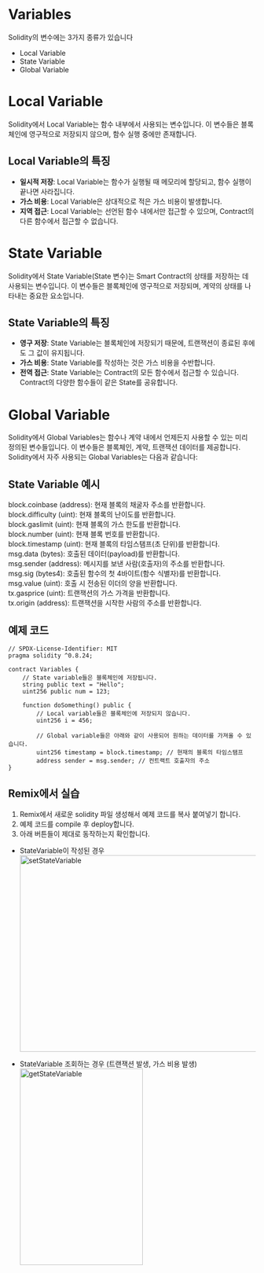 # Variables 
Solidity의 변수에는 3가지 종류가 있습니다  
- Local Variable
- State Variable  
- Global Variable

# Local Variable 
Solidity에서 Local Variable는 함수 내부에서 사용되는 변수입니다. 이 변수들은 블록체인에 영구적으로 저장되지 않으며, 함수 실행 중에만 존재합니다.

## Local Variable의 특징
- **일시적 저장**: Local Variable는 함수가 실행될 때 메모리에 할당되고, 함수 실행이 끝나면 사라집니다.
- **가스 비용**: Local Variable은 상대적으로 적은 가스 비용이 발생합니다. 
- **지역 접근**: Local Variable는 선언된 함수 내에서만 접근할 수 있으며, Contract의 다른 함수에서 접근할 수 없습니다.

# State Variable 
Solidity에서 State Variable(State 변수)는 Smart Contract의 상태를 저장하는 데 사용되는 변수입니다. 이 변수들은 블록체인에 영구적으로 저장되며, 계약의 상태를 나타내는 중요한 요소입니다.

## State Variable의 특징
- **영구 저장**: State Variable는 블록체인에 저장되기 때문에, 트랜잭션이 종료된 후에도 그 값이 유지됩니다.
- **가스 비용**: State Variable를 작성하는 것은 가스 비용을 수반합니다.
- **전역 접근**: State Variable는 Contract의 모든 함수에서 접근할 수 있습니다. Contract의 다양한 함수들이 같은 State를 공유합니다.

# Global Variable  

Solidity에서 Global Variables는 함수나 계약 내에서 언제든지 사용할 수 있는 미리 정의된 변수들입니다. 이 변수들은 블록체인, 계약, 트랜잭션 데이터를 제공합니다. Solidity에서 자주 사용되는 Global Variables는 다음과 같습니다:

## State Variable 예시 

block.coinbase (address): 현재 블록의 채굴자 주소를 반환합니다.  
block.difficulty (uint): 현재 블록의 난이도를 반환합니다.  
block.gaslimit (uint): 현재 블록의 가스 한도를 반환합니다.  
block.number (uint): 현재 블록 번호를 반환합니다.  
block.timestamp (uint): 현재 블록의 타임스탬프(초 단위)를 반환합니다.  
msg.data (bytes): 호출된 데이터(payload)를 반환합니다.  
msg.sender (address): 메시지를 보낸 사람(호출자)의 주소를 반환합니다.  
msg.sig (bytes4): 호출된 함수의 첫 4바이트(함수 식별자)를 반환합니다.  
msg.value (uint): 호출 시 전송된 이더의 양을 반환합니다.  
tx.gasprice (uint): 트랜잭션의 가스 가격을 반환합니다.  
tx.origin (address): 트랜잭션을 시작한 사람의 주소를 반환합니다.  

## 예제 코드
```solidity
// SPDX-License-Identifier: MIT
pragma solidity ^0.8.24;

contract Variables {
    // State variable들은 블록체인에 저장됩니다. 
    string public text = "Hello";
    uint256 public num = 123;

    function doSomething() public {
        // Local variable들은 블록체인에 저장되지 않습니다. 
        uint256 i = 456;

        // Global variable들은 아래와 같이 사용되어 원하는 데이터를 가져올 수 있습니다. 
        uint256 timestamp = block.timestamp; // 현재의 블록의 타임스탬프 
        address sender = msg.sender; // 컨트랙트 호출자의 주소 
}
```


## Remix에서 실습 
1. Remix에서 새로운 solidity 파일 생성해서 예제 코드를 복사 붙여넣기 합니다.
2. 예제 코드를 compile 후 deploy합니다.
3. 아래 버튼들이 제대로 동작하는지 확인합니다.

- StateVariable이 작성된 경우
<img src= "https://github.com/Joon2000/Solidity-modules/blob/c4761d107c2dbf02f7c9680e619d87b1263cc26c/images/statevariable/SetStateVariable.png" width="1000px" height="400px" 
  title="setStateVariable" alt="setStateVariable"><br/>

- StateVariable 조회하는 경우 (트랜잭션 발생, 가스 비용 발생) <br>
<img src= "https://github.com/Joon2000/Solidity-modules/blob/c4761d107c2dbf02f7c9680e619d87b1263cc26c/images/statevariable/GetStateVariable.png" width="250px" height="400px" 
  title="getStateVariable" alt="getStateVariable"><br/>



